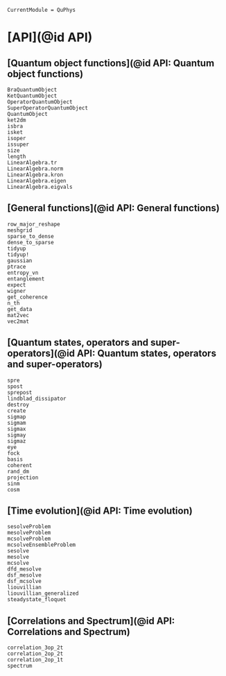 ```@meta
CurrentModule = QuPhys
```

# [API](@id API)

## [Quantum object functions](@id API: Quantum object functions)

```@docs
BraQuantumObject
KetQuantumObject
OperatorQuantumObject
SuperOperatorQuantumObject
QuantumObject
ket2dm
isbra
isket
isoper
issuper
size
length
LinearAlgebra.tr
LinearAlgebra.norm
LinearAlgebra.kron
LinearAlgebra.eigen
LinearAlgebra.eigvals
```

## [General functions](@id API: General functions)

```@docs
row_major_reshape
meshgrid
sparse_to_dense
dense_to_sparse
tidyup
tidyup!
gaussian
ptrace
entropy_vn
entanglement
expect
wigner
get_coherence
n_th
get_data
mat2vec
vec2mat
```

## [Quantum states, operators and super-operators](@id API: Quantum states, operators and super-operators)

```@docs
spre
spost
sprepost
lindblad_dissipator
destroy
create
sigmap
sigmam
sigmax
sigmay
sigmaz
eye
fock
basis
coherent
rand_dm
projection
sinm
cosm
```

## [Time evolution](@id API: Time evolution)

```@docs
sesolveProblem
mesolveProblem
mcsolveProblem
mcsolveEnsembleProblem
sesolve
mesolve
mcsolve
dfd_mesolve
dsf_mesolve
dsf_mcsolve
liouvillian
liouvillian_generalized
steadystate_floquet
```

## [Correlations and Spectrum](@id API: Correlations and Spectrum)
```@docs
correlation_3op_2t
correlation_2op_2t
correlation_2op_1t
spectrum
```